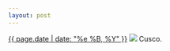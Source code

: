 ```yaml
---
layout: post
---
```


<p>
  <time><a href="/209">{{ page.date | date: "%e %B, %Y" }}</a></time>
  <a href="/209"><img src="{{ site.assets_url }}/209.jpg"/></a>
  <span>Cusco.</span>
</p>

